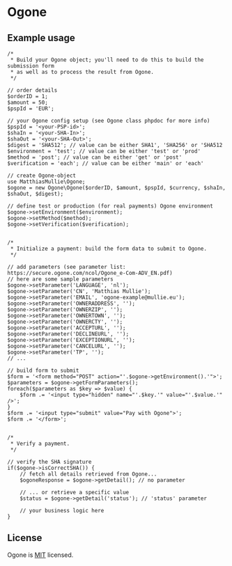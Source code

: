 # Ogone

## Example usage

    /*
     * Build your Ogone object; you'll need to do this to build the submission form
     * as well as to process the result from Ogone.
     */

    // order details
    $orderID = 1;
    $amount = 50;
    $pspId = 'EUR';

    // your Ogone config setup (see Ogone class phpdoc for more info)
    $pspId = '<your-PSP-id>';
    $shaIn = '<your-SHA-In>';
    $shaOut = '<your-SHA-Out>';
    $digest = 'SHA512'; // value can be either SHA1', 'SHA256' or 'SHA512
    $environment = 'test'; // value can be either 'test' or 'prod'
    $method = 'post'; // value can be either 'get' or 'post'
    $verification = 'each'; // value can be either 'main' or 'each'

    // create Ogone-object
    use MatthiasMullie\Ogone;
    $ogone = new Ogone\Ogone($orderID, $amount, $pspId, $currency, $shaIn, $shaOut, $digest);

    // define test or production (for real payments) Ogone environment
    $ogone->setEnvironment($environment);
    $ogone->setMethod($method);
    $ogone->setVerification($verification);


    /*
     * Initialize a payment: build the form data to submit to Ogone.
     */

    // add parameters (see parameter list: https://secure.ogone.com/ncol/Ogone_e-Com-ADV_EN.pdf)
    // here are some sample parameters
    $ogone->setParameter('LANGUAGE', 'nl');
    $ogone->setParameter('CN', 'Matthias Mullie');
    $ogone->setParameter('EMAIL', 'ogone-example@mullie.eu');
    $ogone->setParameter('OWNERADDRESS', '');
    $ogone->setParameter('OWNERZIP', '');
    $ogone->setParameter('OWNERTOWN', '');
    $ogone->setParameter('OWNERCTY', '');
    $ogone->setParameter('ACCEPTURL', '');
    $ogone->setParameter('DECLINEURL', '');
    $ogone->setParameter('EXCEPTIONURL', '');
    $ogone->setParameter('CANCELURL', '');
    $ogone->setParameter('TP', '');
    // ...

    // build form to submit
    $form = '<form method="POST" action="'.$ogone->getEnvironment().'">';
    $parameters = $ogone->getFormParameters();
    foreach($parameters as $key => $value) {
        $form .= '<input type="hidden" name="'.$key.'" value="'.$value.'" />';
    }
    $form .= '<input type="submit" value="Pay with Ogone">';
    $form .= '</form>';


    /*
     * Verify a payment.
     */

    // verify the SHA signature
    if($ogone->isCorrectSHA()) {
        // fetch all details retrieved from Ogone...
        $ogoneResponse = $ogone->getDetail(); // no parameter

        // ... or retrieve a specific value
        $status = $ogone->getDetail('status'); // 'status' parameter

        // your business logic here
    }

## License
Ogone is [MIT](http://opensource.org/licenses/MIT) licensed.
